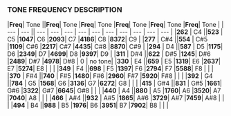 ### TONE FREQUENCY DESCRIPTION

|**Freq**|  Tone  ||**Freq**|  Tone  |**Freq**|  Tone  |**Freq**|  Tone  |**Freq**|  Tone  |**Freq**|  Tone  |
| ---    | ---    || ---    | ---    |  ---   | ---    |  ---   | ---    |  ---   | ---    |  ---   | ---    | 
|**262** | C4     ||**523** | C5     |**1047**| C6     |**2093**| C7     |**4186**| C8     |**8372**| C9     |
|**277** | C#4    ||**554** | C#5    |**1109**| C#6    |**2217**| C#7    |**4435**| C#8    |**8870**| C#9    |
|**294** | D4     ||**587** | D5     |**1175**| D6     |**2349**| D7     |**4699**| D8     |**9397**| D9     |
|**311** | D#4    ||**622** | D#5    |**1245**| D#6    |**2489**| D#7    |**4978**| D#8    |    0   | no tone|
|**330** | E4     ||**659** | E5     |**1319**| E6     |**2637**| E7     |**5274**| E8     |        |        |
|**349** | F4     ||**698** | F5     |**1397**| F6     |**2794**| F7     |**5588**| F8     |        |        |
|**370** | F#4    ||**740** | F#5    |**1480**| F#6    |**2960**| F#7    |**5920**| F#8    |        |        |
|**392** | G4     ||**784** | G5     |**1568**| G6     |**3136**| G7     |**6272**| G8     |        |        |
|**415** | G#4    ||**831** | G#5    |**1661**| G#6    |**3322**| G#7    |**6645**| G#8    |        |        |
|**440** | A4     ||**880** | A5     |**1760**| A6     |**3520**| A7     |**7040**| A8     |        |        |
|**466** | A#4    ||**932** | A#5    |**1865**| A#6    |**3729**| A#7    |**7459**| A#8    |        |        |
|**494** | B4     ||**988** | B5     |**1976**| B6     |**3951**| B7     |**7902**| B8     |        |        |
